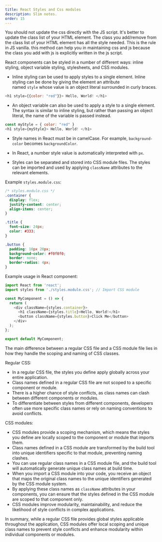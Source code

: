 ```yaml
---
title: React Styles and Css modules
description: Slim notes.
order: 15
---
```


You should not update the css directly with the JS script. It's better to update the class list of your HTML element. The class you add/remove from the class list of your HTML element has all the style needed. This is the rule in JS vanilla. this method can help you in maintaining css and js because the class you add with js is explicitly written in the js script.

React components can be styled in a number of different ways: inline styling, object variable styling, stylesheets, and CSS modules.

- Inline styling can be used to apply styles to a single element. Inline styling can be done by giving the element an attribute named `style` whose value is an object literal surrounded in curly braces.

```js
<h1 style={{color: "red"}}> Hello, World! </h1>
```

- An object variable can also be used to apply a style to a single element. The syntax is similar to inline styling, but rather than passing an object literal, the name of the variable is passed instead.

```js
const myStyle = { color: "red" }
<h1 style={myStyle}> Hello, World! </h1>
```

- Style names in React must be in camelCase. For example, `background-color` becomes `backgroundColor`.

- In React, a number style value is automatically interpreted with `px`.

- Styles can be separated and stored into CSS module files. The styles can be imported and used by applying `className` attributes to the relevant elements.

Example `styles.module.css`:

```css
/* styles.module.css */
.container {
  display: flex;
  justify-content: center;
  align-items: center;
}

.title {
  font-size: 24px;
  color: #333;
}

.button {
  padding: 10px 20px;
  background-color: #f0f0f0;
  border: none;
  border-radius: 4px;
}
```

Example usage in React component:

```js
import React from 'react';
import styles from './styles.module.css'; // Import CSS module

const MyComponent = () => {
  return (
    <div className={styles.container}>
      <h1 className={styles.title}>Hello, World!</h1>
      <button className={styles.button}>Click Me</button>
    </div>
  );
};

export default MyComponent;

```


The main difference between a regular CSS file and a CSS module file lies in how they handle the scoping and naming of CSS classes.

Regular CSS:

- In a regular CSS file, the styles you define apply globally across your entire application.
- Class names defined in a regular CSS file are not scoped to a specific component or module.
- There is a higher chance of style conflicts, as class names can clash between different components or modules.
- To differentiate between styles from different components, developers often use more specific class names or rely on naming conventions to avoid conflicts.

CSS modules:

- CSS modules provide a scoping mechanism, which means the styles you define are locally scoped to the component or module that imports them.
- Class names defined in a CSS module are transformed by the build tool into unique identifiers specific to that module, preventing naming clashes.
- You can use regular class names in a CSS module file, and the build tool will automatically generate unique class names at build time.
- When you import a CSS module into your code, you receive an object that maps the original class names to the unique identifiers generated by the CSS module system.
- By applying these class names as `className` attributes in your components, you can ensure that the styles defined in the CSS module are scoped to that component only.
- CSS modules improve modularity, maintainability, and reduce the likelihood of style conflicts in complex applications.

In summary, while a regular CSS file provides global styles applicable throughout the application, CSS modules offer local scoping and unique class names to prevent style conflicts and enhance modularity within individual components or modules.
